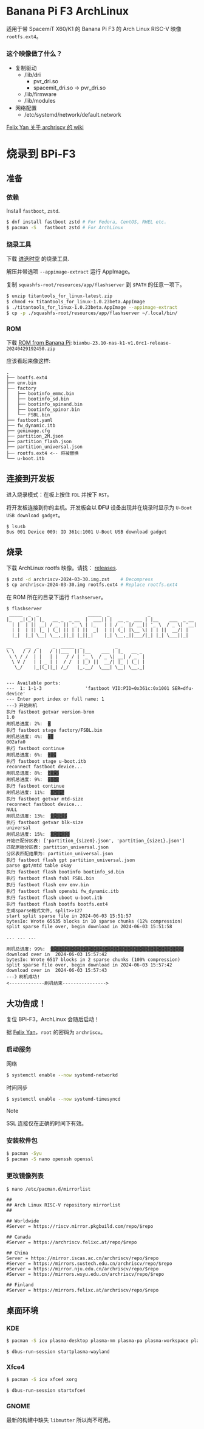 # Banana Pi F3 ArchLinux
适用于带 SpacemiT X60/K1 的 Banana Pi F3 的 Arch Linux RISC-V 映像 `rootfs.ext4`。

### 这个映像做了什么？

- 复制驱动
    - /lib/dri
        - pvr_dri.so
        - spacemit_dri.so -> pvr_dri.so
    - /lib/firmware
    - /lib/modules
- 网络配置
    - /etc/systemd/network/default.network

[Felix Yan 关于 archriscv 的 wiki](https://wiki.felixc.at/linux_risc-v)

# 烧录到 BPi-F3

## 准备

### 依赖

Install `fastboot`, `zstd`.

```sh
$ dnf install fastboot zstd # For Fedora, CentOS, RHEL etc.
$ pacman -S   fastboot zstd # For ArchLinux
```

### 烧录工具

下载 [进迭时空](https://download.banana-pi.dev/d/ca025d76afd448aabc63/files/?p=%2FTools%2Fimage_download_tools%2Ftitantools_for_linux-latest.zip) 的烧录工具.

解压并带选项 `--appimage-extract` 运行 AppImage。

复制 `squashfs-root/resources/app/flashserver` 到 `$PATH` 的任意一项下。

```sh
$ unzip titantools_for_linux-latest.zip
$ chmod +x titantools_for_linux-1.0.23beta.AppImage
$ ./titantools_for_linux-1.0.23beta.AppImage --appimage-extract
$ cp -p ./squashfs-root/resources/app/flashserver ~/.local/bin/
```

### ROM

下载 [ROM from Banana Pi](https://drive.google.com/drive/folders/1LQoioz6N5YQpSOxY47OmetnPX4yggtT0): `bianbu-23.10-nas-k1-v1.0rc1-release-20240429192450.zip`

应该看起来像这样:
```
.
├── bootfs.ext4
├── env.bin
├── factory
│   ├── bootinfo_emmc.bin
│   ├── bootinfo_sd.bin
│   ├── bootinfo_spinand.bin
│   ├── bootinfo_spinor.bin
│   └── FSBL.bin
├── fastboot.yaml
├── fw_dynamic.itb
├── genimage.cfg
├── partition_2M.json
├── partition_flash.json
├── partition_universal.json
├── rootfs.ext4 <-- 将被替换
└── u-boot.itb
```

## 连接到开发板

进入烧录模式：在板上按住 `FDL` 并按下 `RST`。

将开发板连接到你的主机。开发板会以 **DFU** 设备出现并在烧录时显示为 `U-Boot USB download gadget`。
```
$ lsusb
Bus 001 Device 009: ID 361c:1001 U-Boot USB download gadget
```

## 烧录

下载 ArchLinux rootfs 映像。请找： [releases](https://github.com/jellyterra/bananapi-f3-archlinux/releases).

```sh
$ zstd -d archriscv-2024-03-30.img.zst    # Decompress
$ cp archriscv-2024-03-30.img rootfs.ext4 # Replace rootfs.ext4
```

在 ROM 所在的目录下运行 `flashserver`。

```
$ flashserver
 _____  _  _                  _____  _              _                 
|_   _|(_)| |_   __ _  _ __  |  ___|| |  __ _  ___ | |__    ___  _ __ 
  | |  | || __| / _` || '_ \ | |_   | | / _` |/ __|| '_ \  / _ \| '__|
  | |  | || |_ | (_| || | | ||  _|  | || (_| |\__ \| | | ||  __/| |   
  |_|  |_| \__| \__,_||_| |_||_|    |_| \__,_||___/|_| |_| \___||_|   
                                                                      
__     __  _     _  _____  _            _          
\ \   / / / |   / ||___  || |__    ___ | |_   __ _ 
 \ \ / /  | |   | |   / / | '_ \  / _ \| __| / _` |
  \ V /   | | _ | |  / /  | |_) ||  __/| |_ | (_| |
   \_/    |_|(_)|_| /_/   |_.__/  \___| \__| \__,_|
                                                   

--- Available ports:
---  1: 1-1-3                'fastboot VID:PID=0x361c:0x1001 SER=dfu-device'
--- Enter port index or full name: 1
---》开始刷机
执行 fastboot getvar version-brom
1.0
刷机总进度: 2%:  ▓
执行 fastboot stage factory/FSBL.bin
刷机总进度: 4%:  ▓▓
002afa0
执行 fastboot continue
刷机总进度: 6%:  ▓▓▓
执行 fastboot stage u-boot.itb
reconnect fastboot device...
刷机总进度: 8%:  ▓▓▓▓
刷机总进度: 9%:  ▓▓▓▓
执行 fastboot continue
刷机总进度: 11%:  ▓▓▓▓▓
执行 fastboot getvar mtd-size
reconnect fastboot device...
NULL
刷机总进度: 13%:  ▓▓▓▓▓▓
执行 fastboot getvar blk-size
universal
刷机总进度: 15%:  ▓▓▓▓▓▓▓
开始匹配分区表: ['partition_{size0}.json', 'partition_{size1}.json']
匹配原始分区表: partition_universal.json
分区表匹配结果为: partition_universal.json
执行 fastboot flash gpt partition_universal.json
parse gpt/mtd table okay
执行 fastboot flash bootinfo bootinfo_sd.bin
执行 fastboot flash fsbl FSBL.bin
执行 fastboot flash env env.bin
执行 fastboot flash opensbi fw_dynamic.itb
执行 fastboot flash uboot u-boot.itb
执行 fastboot flash bootfs bootfs.ext4
生成sparse格式文件, split>>127
start split sparse file in 2024-06-03 15:51:57
bytesIo: Wrote 65535 blocks in 10 sparse chunks (12% compression)
split sparse file over, begin download in 2024-06-03 15:51:58

... ... ...

刷机总进度: 99%:  ▓▓▓▓▓▓▓▓▓▓▓▓▓▓▓▓▓▓▓▓▓▓▓▓▓▓▓▓▓▓▓▓▓▓▓▓▓▓▓▓▓▓▓▓▓▓▓▓▓
download over in  2024-06-03 15:57:42
bytesIo: Wrote 6517 blocks in 2 sparse chunks (100% compression)
split sparse file over, begin download in 2024-06-03 15:57:42
download over in  2024-06-03 15:57:43
---》刷机成功!
<-------------刷机结束---------------->
```
## 大功告成！

复位 BPi-F3，ArchLinux 会随后启动！

据 [Felix Yan](https://archriscv.felixc.at/)，`root` 的密码为 `archriscv`。

### 启动服务

网络
```sh
$ systemctl enable --now systemd-networkd
```

时间同步
```sh
$ systemctl enable --now systemd-timesyncd
```

> [!NOTE]
> SSL 连接仅在正确的时间下有效。

### 安装软件包

```sh
$ pacman -Syu
$ pacman -S nano openssh openssl
```

### 更改镜像列表
```sh
$ nano /etc/pacman.d/mirrorlist
```

```
##
## Arch Linux RISC-V repository mirrorlist
##

## Worldwide
#Server = https://riscv.mirror.pkgbuild.com/repo/$repo

## Canada
#Server = https://archriscv.felixc.at/repo/$repo

## China
Server = https://mirror.iscas.ac.cn/archriscv/repo/$repo
#Server = https://mirrors.sustech.edu.cn/archriscv/repo/$repo
#Server = https://mirror.nju.edu.cn/archriscv/repo/$repo
#Server = https://mirrors.wsyu.edu.cn/archriscv/repo/$repo

## Finland
#Server = https://mirrors.felixc.at/archriscv/repo/$repo
```

## 桌面环境

### KDE

```sh
$ pacman -S icu plasma-desktop plasma-nm plasma-pa plasma-workspace plasma-workspace-wallpapers xdg-desktop-portal-kde dolphin kate konsole okular spectacle
```

```
$ dbus-run-session startplasma-wayland
```

### Xfce4

```sh
$ pacman -S icu xfce4 xorg
```

```sh
$ dbus-run-session startxfce4
```

### GNOME
最新的构建中缺失 `libmutter` 所以尚不可用。
